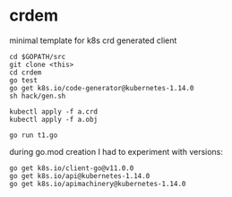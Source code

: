 # crdem
minimal template for k8s crd generated client

```
cd $GOPATH/src
git clone <this>
cd crdem
go test
go get k8s.io/code-generator@kubernetes-1.14.0
sh hack/gen.sh

kubectl apply -f a.crd
kubectl apply -f a.obj

go run t1.go
```





during go.mod creation I had to experiment with versions:
```
go get k8s.io/client-go@v11.0.0
go get k8s.io/api@kubernetes-1.14.0
go get k8s.io/apimachinery@kubernetes-1.14.0 
```
